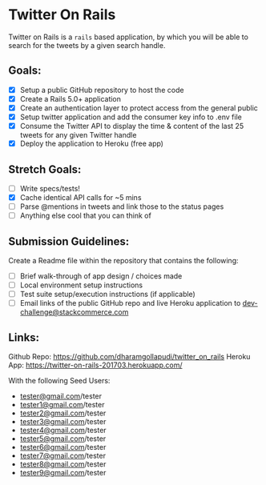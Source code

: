 Twitter On Rails
================
Twitter on Rails is a `rails` based application, by which
you will be able to search for the tweets by a given search handle.

Goals:
------
- [x] Setup a public GitHub repository to host the code
- [x] Create a Rails 5.0+ application
- [x] Create an authentication layer to protect access from the general public
- [x] Setup twitter application and add the consumer key info to .env file
- [x] Consume the Twitter API to display the time & content of the last 25 tweets for any given Twitter handle
- [x] Deploy the application to Heroku (free app)

Stretch Goals:
--------------
- [ ] Write specs/tests!
- [x] Cache identical API calls for ~5 mins
- [ ] Parse @mentions in tweets and link those to the status pages
- [ ] Anything else cool that you can think of

Submission Guidelines:
----------------------
Create a Readme file within the repository that contains the following:
- [ ] Brief walk-through of app design / choices made
- [ ] Local environment setup instructions
- [ ] Test suite setup/execution instructions (if applicable)
- [ ] Email links of the public GitHub repo and live Heroku application to dev-challenge@stackcommerce.com

Links:
------
Github Repo: https://github.com/dharamgollapudi/twitter_on_rails
Heroku App: https://twitter-on-rails-201703.herokuapp.com/

With the following Seed Users:
- tester@gmail.com/tester
- tester1@gmail.com/tester
- tester2@gmail.com/tester
- tester3@gmail.com/tester
- tester4@gmail.com/tester
- tester5@gmail.com/tester
- tester6@gmail.com/tester
- tester7@gmail.com/tester
- tester8@gmail.com/tester
- tester9@gmail.com/tester
